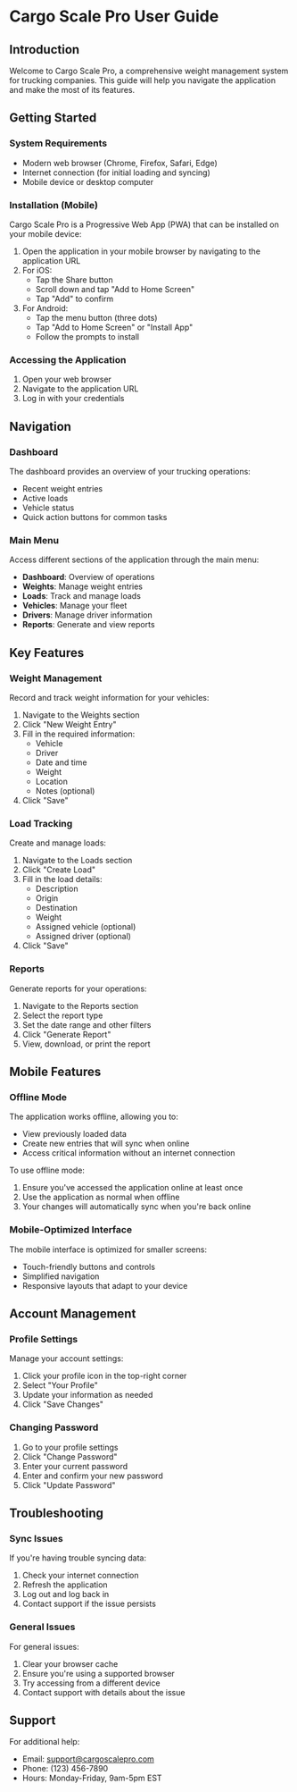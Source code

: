 <!--

 * Copyright (c) 2025 Cosmo Exploit Group LLC. All Rights Reserved.
 *
 * PROPRIETARY AND CONFIDENTIAL
 *
 * This file is part of the Cosmo Exploit Group LLC Weight Management System.
 * Unauthorized copying of this file, via any medium is strictly prohibited.
 *
 * This file contains proprietary and confidential information of
 * Cosmo Exploit Group LLC and may not be copied, distributed, or used
 * in any way without explicit written permission.


-->

# Cargo Scale Pro User Guide

## Introduction

Welcome to Cargo Scale Pro, a comprehensive weight management system for trucking companies. This guide will help you navigate the application and make the most of its features.

## Getting Started

### System Requirements

- Modern web browser (Chrome, Firefox, Safari, Edge)
- Internet connection (for initial loading and syncing)
- Mobile device or desktop computer

### Installation (Mobile)

Cargo Scale Pro is a Progressive Web App (PWA) that can be installed on your mobile device:

1. Open the application in your mobile browser by navigating to the application URL
2. For iOS:
   - Tap the Share button
   - Scroll down and tap "Add to Home Screen"
   - Tap "Add" to confirm
3. For Android:
   - Tap the menu button (three dots)
   - Tap "Add to Home Screen" or "Install App"
   - Follow the prompts to install

### Accessing the Application

1. Open your web browser
2. Navigate to the application URL
3. Log in with your credentials

## Navigation

### Dashboard

The dashboard provides an overview of your trucking operations:

- Recent weight entries
- Active loads
- Vehicle status
- Quick action buttons for common tasks

### Main Menu

Access different sections of the application through the main menu:

- **Dashboard**: Overview of operations
- **Weights**: Manage weight entries
- **Loads**: Track and manage loads
- **Vehicles**: Manage your fleet
- **Drivers**: Manage driver information
- **Reports**: Generate and view reports

## Key Features

### Weight Management

Record and track weight information for your vehicles:

1. Navigate to the Weights section
2. Click "New Weight Entry"
3. Fill in the required information:
   - Vehicle
   - Driver
   - Date and time
   - Weight
   - Location
   - Notes (optional)
4. Click "Save"

### Load Tracking

Create and manage loads:

1. Navigate to the Loads section
2. Click "Create Load"
3. Fill in the load details:
   - Description
   - Origin
   - Destination
   - Weight
   - Assigned vehicle (optional)
   - Assigned driver (optional)
4. Click "Save"

### Reports

Generate reports for your operations:

1. Navigate to the Reports section
2. Select the report type
3. Set the date range and other filters
4. Click "Generate Report"
5. View, download, or print the report

## Mobile Features

### Offline Mode

The application works offline, allowing you to:

- View previously loaded data
- Create new entries that will sync when online
- Access critical information without an internet connection

To use offline mode:

1. Ensure you've accessed the application online at least once
2. Use the application as normal when offline
3. Your changes will automatically sync when you're back online

### Mobile-Optimized Interface

The mobile interface is optimized for smaller screens:

- Touch-friendly buttons and controls
- Simplified navigation
- Responsive layouts that adapt to your device

## Account Management

### Profile Settings

Manage your account settings:

1. Click your profile icon in the top-right corner
2. Select "Your Profile"
3. Update your information as needed
4. Click "Save Changes"

### Changing Password

1. Go to your profile settings
2. Click "Change Password"
3. Enter your current password
4. Enter and confirm your new password
5. Click "Update Password"

## Troubleshooting

### Sync Issues

If you're having trouble syncing data:

1. Check your internet connection
2. Refresh the application
3. Log out and log back in
4. Contact support if the issue persists

### General Issues

For general issues:

1. Clear your browser cache
2. Ensure you're using a supported browser
3. Try accessing from a different device
4. Contact support with details about the issue

## Support

For additional help:

- Email: support@cargoscalepro.com
- Phone: (123) 456-7890
- Hours: Monday-Friday, 9am-5pm EST
